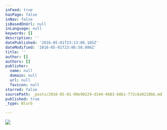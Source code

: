 ```yaml
---
inFeed: true
hasPage: false
inNav: false
isBasedOnUrl: null
inLanguage: null
keywords: []
description: ''
datePublished: '2016-05-01T23:13:06.165Z'
dateModified: '2016-05-01T23:06:58.086Z'
title: ''
author: []
authors: []
publisher:
  name: null
  domain: null
  url: null
  favicon: null
starred: false
sourcePath: _posts/2016-05-01-00e90229-d144-4683-b8b1-772c6a9218bb.md
published: true
_type: Blurb

---
```

![](https://the-grid-user-content.s3-us-west-2.amazonaws.com/7d8b23cd-1c40-4211-87f2-bb170226f7c8.jpg)